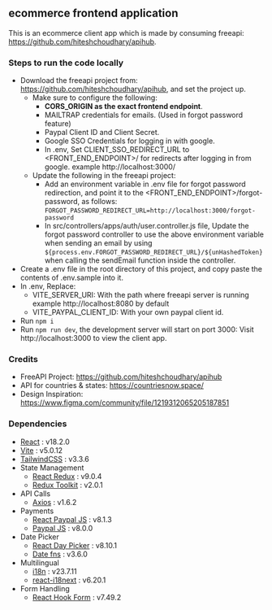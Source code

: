 ## ecommerce frontend application

This is an ecommerce client app which is made by consuming freeapi: https://github.com/hiteshchoudhary/apihub.

### Steps to run the code locally

- Download the freeapi project from: https://github.com/hiteshchoudhary/apihub, and set the project up.
  - Make sure to configure the following:
    - **CORS_ORIGIN as the exact frontend endpoint**.
    - MAILTRAP credentials for emails. (Used in forgot password feature)
    - Paypal Client ID and Client Secret.
    - Google SSO Credentials for logging in with google.
    - In .env, Set CLIENT_SSO_REDIRECT_URL to <FRONT_END_ENDPOINT>/ for redirects after logging in from google. example http://localhost:3000/
  - Update the following in the freeapi project:
    - Add an environment variable in .env file for forgot password redirection, and point it to the <FRONT_END_ENDPOINT>/forgot-password, as follows:
      `FORGOT_PASSWORD_REDIRECT_URL=http://localhost:3000/forgot-password`
    - In src/controllers/apps/auth/user.controller.js file, Update the forgot password controller to use the above environment variable when sending an email
      by using `${process.env.FORGOT_PASSWORD_REDIRECT_URL}/${unHashedToken}` when calling the sendEmail function inside the controller.
- Create a .env file in the root directory of this project, and copy paste the contents of .env.sample into it.
- In .env, Replace:
  - VITE_SERVER_URI: With the path where freeapi server is running example http://localhost:8080 by default
  - VITE_PAYPAL_CLIENT_ID: With your own paypal client id.
- Run `npm i `
- Run `npm run dev`, the development server will start on port 3000: Visit http://localhost:3000 to view the client app.

### Credits

- FreeAPI Project: https://github.com/hiteshchoudhary/apihub
- API for countries & states: https://countriesnow.space/
- Design Inspiration: https://www.figma.com/community/file/1219312065205187851

### Dependencies

- [React](https://github.com/facebook/react) : v18.2.0
- [Vite](https://vitejs.dev/) : v5.0.12
- [TailwindCSS](https://github.com/tailwindlabs/tailwindcss) : v3.3.6
- State Management
  - [React Redux](https://github.com/reduxjs/react-redux) : v9.0.4
  - [Redux Toolkit](https://github.com/reduxjs/redux-toolkit) : v2.0.1
- API Calls
  - [Axios](https://github.com/axios/axios) : v1.6.2
- Payments
  - [React Paypal JS](https://github.com/paypal/react-paypal-js) : v8.1.3
  - [Paypal JS](https://github.com/paypal/paypal-js) : v8.0.0
- Date Picker
  - [React Day Picker](https://github.com/gpbl/react-day-picker) : v8.10.1
  - [Date fns](https://github.com/date-fns/date-fns) : v3.6.0
- Multilingual
  - [i18n](https://github.com/i18next/i18next) : v23.7.11
  - [react-i18next](https://github.com/i18next/react-i18next) : v6.20.1
- Form Handling
  - [React Hook Form](https://github.com/react-hook-form/react-hook-form) : v7.49.2
